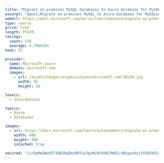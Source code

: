 ```yaml
---
title: "Migrate on-premises MySQL databases to Azure Database for MySQL"
excerpt: "&quot;Migrate on-premises MySQL to Azure Database for MySQL&quot;"
webUrl: https://docs.microsoft.com/en-us/learn/modules/migrate-on-premises-mysql-databases/
type: course
price: Free
length: PT42M
ratings:
  count: 118
  average: 4.7966104
heat: 51

provider:
  name: Microsoft Learn
  domain: microsoft.com
  images:
    - url: /assets/images/organizations/microsoft.com-50x50.jpg
      width: 50
      height: 50

levels:
  - Intermediate

topics:
  - Azure
  - Databases

images:
  - url: https://docs.microsoft.com/learn/achievements/migrate-on-premises-mysql-databases-to-azure-database-for-mysql-social.png
    width: 800
    height: 400
    isCached: true

secured: "Lv/QpMeQWzd573Q61RwEmzBRTuLXgvM/QvVH8/PWEG/xBaypv6yit9285bD3+AeAbQsqj2/Ri/yUcpIVd0usrMFRj5189w8b9GRUFwI5dmsQm4LSG/geFE4Juurdi5+4euyKIzxPT29MYGul6PjtuozUMKPfla2YnPU+hQXrI/JdXAPzbD18eIuDI0tYJAVkeziGetboIvufH1uQwFzXKU3DE1bQAuk8K9ldgv55nlvfv1f0qxuwAviSABa0E6+euhaheR/EAFN6gAISCc6/WWBO5cnDDDlbSlYtcPMu/WRdZDYCAMnMqi9ApTzM8GznjhdVMpPpvf1yrKH51g3jDSvv+pGwd/4V7wcOTwsWBIq2O0V83ZL6lQICtqq1Cxwm6sTHVy++joGL0gKh/+E+mmQM3wsQ0GSSC4/YcuqzfR4=;0rOs8/QGFvn6JVUbOA34Hg=="
---
```


